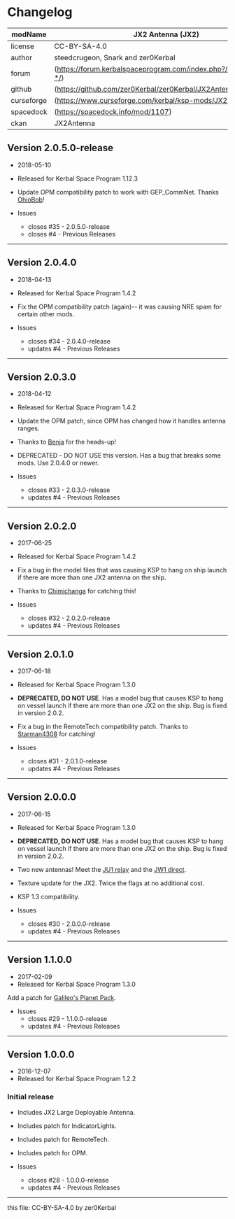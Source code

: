 # Changelog  
  
| modName    | JX2 Antenna (JX2)                                                 |
| ---------- | ----------------------------------------------------------------- |
| license    | CC-BY-SA-4.0                                                      |
| author     | steedcrugeon, Snark and zer0Kerbal                                |
| forum      | (https://forum.kerbalspaceprogram.com/index.php?/topic/153125-*/) |
| github     | (https://github.com/zer0Kerbal/zer0Kerbal/JX2Antenna)             |
| curseforge | (https://www.curseforge.com/kerbal/ksp-mods/JX2Antenna)           |
| spacedock  | (https://spacedock.info/mod/1107)                                 |
| ckan       | JX2Antenna                                                        |

## Version 2.0.5.0-release

* 2018-05-10
* Released for Kerbal Space Program 1.12.3

* Update OPM compatibility patch to work with GEP_CommNet. Thanks [OhioBob](https://forum.kerbalspaceprogram.com/index.php?/profile/128005-ohiobob/)!

* Issues
  * closes #35 - 2.0.5.0-release
  * closes #4 - Previous Releases

---

## Version 2.0.4.0

* 2018-04-13
* Released for Kerbal Space Program 1.4.2

* Fix the OPM compatibility patch (again)-- it was causing NRE spam for certain other mods.

* Issues
  * closes #34 - 2.0.4.0-release
  * updates #4 - Previous Releases

---

## Version 2.0.3.0

* 2018-04-12
* Released for Kerbal Space Program 1.4.2

* Update the OPM patch, since OPM has changed how it handles antenna ranges.
* Thanks to [Benja](https://forum.kerbalspaceprogram.com/index.php?/profile/187938-benja/) for the heads-up!
* DEPRECATED - DO NOT USE this version. Has a bug that breaks some mods. Use 2.0.4.0 or newer.

* Issues
  * closes #33 - 2.0.3.0-release
  * updates #4 - Previous Releases

---

## Version 2.0.2.0

* 2017-06-25
* Released for Kerbal Space Program 1.4.2

* Fix a bug in the model files that was causing KSP to hang on ship launch if there are more than one JX2 antenna on the ship.
* Thanks to [Chimichanga](http://forum.kerbalspaceprogram.com/index.php?/profile/144936-chimichanga/) for catching this!

* Issues
  * closes #32 - 2.0.2.0-release
  * updates #4 - Previous Releases

---

## Version 2.0.1.0

* 2017-06-18
* Released for Kerbal Space Program 1.3.0

* **DEPRECATED, DO NOT USE**. Has a model bug that causes KSP to hang on vessel launch if there are more than one JX2 on the ship. Bug is fixed in version 2.0.2.
* Fix a bug in the RemoteTech compatibility patch. Thanks to [Starman4308](http://forum.kerbalspaceprogram.com/index.php?/profile/122674-starman4308/) for catching!

* Issues
  * closes #31 - 2.0.1.0-release
  * updates #4 - Previous Releases

---

## Version 2.0.0.0

* 2017-06-15
* Released for Kerbal Space Program 1.3.0

* **DEPRECATED, DO NOT USE**. Has a model bug that causes KSP to hang on vessel launch if there are more than one JX2 on the ship. Bug is fixed in version 2.0.2.
* Two new antennas! Meet the [JU1 relay](https://github.com/KSPSnark/JX2Antenna/raw/master/screenshots/JU1MDA.png) and the [JW1 direct](https://github.com/KSPSnark/JX2Antenna/raw/master/screenshots/JW1MDA.png).
* Texture update for the JX2. Twice the flags at no additional cost.
* KSP 1.3 compatibility.

* Issues
  * closes #30 - 2.0.0.0-release
  * updates #4 - Previous Releases

---

## Version 1.1.0.0

* 2017-02-09
* Released for Kerbal Space Program 1.3.0

Add a patch for [Galileo's Planet Pack](http://forum.kerbalspaceprogram.com/index.php?/topic/152136-122-galileos-planet-pack-official-release-v11/).

* Issues
  * closes #29 - 1.1.0.0-release
  * updates #4 - Previous Releases

---

## Version 1.0.0.0

* 2016-12-07
* Released for Kerbal Space Program 1.2.2

### Initial release

* Includes JX2 Large Deployable Antenna.
* Includes patch for IndicatorLights.
* Includes patch for RemoteTech.
* Includes patch for OPM.

* Issues
  * closes #28 - 1.0.0.0-release
  * updates #4 - Previous Releases

---

this file: CC-BY-SA-4.0 by zer0Kerbal
